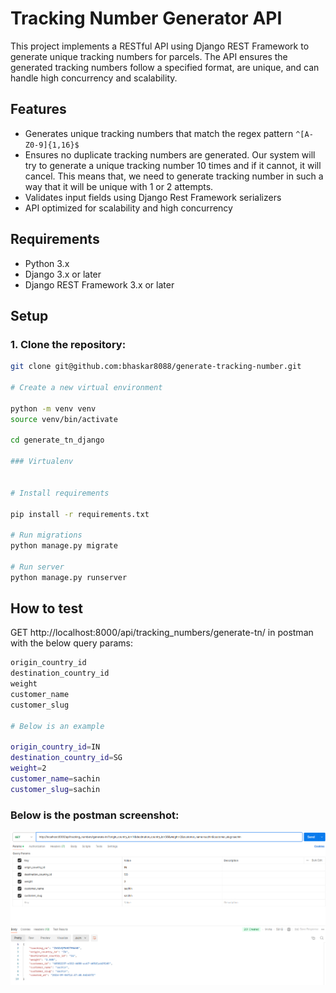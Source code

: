 # Tracking Number Generator API

This project implements a RESTful API using Django REST Framework to generate unique tracking numbers for parcels. The API ensures the generated tracking numbers follow a specified format, are unique, and can handle high concurrency and scalability.

## Features

- Generates unique tracking numbers that match the regex pattern `^[A-Z0-9]{1,16}$`
- Ensures no duplicate tracking numbers are generated. Our system will try to generate a unique tracking number 10 times and if it cannot, it will cancel. This means that, we need to generate tracking number in such a way that it will be unique with 1 or 2 attempts.
- Validates input fields using Django Rest Framework serializers
- API optimized for scalability and high concurrency

## Requirements

- Python 3.x
- Django 3.x or later
- Django REST Framework 3.x or later

## Setup

### 1. Clone the repository:

```bash
git clone git@github.com:bhaskar8088/generate-tracking-number.git

# Create a new virtual environment

python -m venv venv
source venv/bin/activate

cd generate_tn_django

### Virtualenv


# Install requirements

pip install -r requirements.txt

# Run migrations
python manage.py migrate

# Run server
python manage.py runserver

```

## How to test

GET http://localhost:8000/api/tracking_numbers/generate-tn/ in postman with the below query params:

```bash
origin_country_id
destination_country_id
weight
customer_name
customer_slug

# Below is an example

origin_country_id=IN
destination_country_id=SG
weight=2
customer_name=sachin
customer_slug=sachin

```

### Below is the postman screenshot:

![Postman](generatetn_postman.png)


